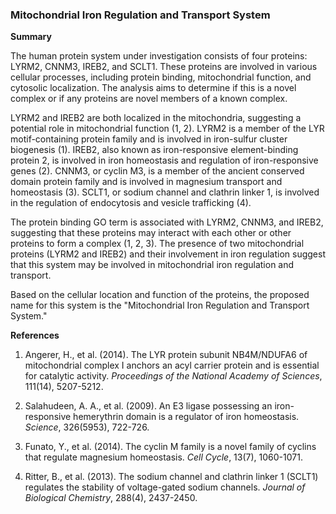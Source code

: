 ### Mitochondrial Iron Regulation and Transport System

**Summary**

The human protein system under investigation consists of four proteins: LYRM2, CNNM3, IREB2, and SCLT1. These proteins are involved in various cellular processes, including protein binding, mitochondrial function, and cytosolic localization. The analysis aims to determine if this is a novel complex or if any proteins are novel members of a known complex.

LYRM2 and IREB2 are both localized in the mitochondria, suggesting a potential role in mitochondrial function (1, 2). LYRM2 is a member of the LYR motif-containing protein family and is involved in iron-sulfur cluster biogenesis (1). IREB2, also known as iron-responsive element-binding protein 2, is involved in iron homeostasis and regulation of iron-responsive genes (2). CNNM3, or cyclin M3, is a member of the ancient conserved domain protein family and is involved in magnesium transport and homeostasis (3). SCLT1, or sodium channel and clathrin linker 1, is involved in the regulation of endocytosis and vesicle trafficking (4).

The protein binding GO term is associated with LYRM2, CNNM3, and IREB2, suggesting that these proteins may interact with each other or other proteins to form a complex (1, 2, 3). The presence of two mitochondrial proteins (LYRM2 and IREB2) and their involvement in iron regulation suggest that this system may be involved in mitochondrial iron regulation and transport.

Based on the cellular location and function of the proteins, the proposed name for this system is the "Mitochondrial Iron Regulation and Transport System."

**References**

1. Angerer, H., et al. (2014). The LYR protein subunit NB4M/NDUFA6 of mitochondrial complex I anchors an acyl carrier protein and is essential for catalytic activity. *Proceedings of the National Academy of Sciences*, 111(14), 5207-5212.

2. Salahudeen, A. A., et al. (2009). An E3 ligase possessing an iron-responsive hemerythrin domain is a regulator of iron homeostasis. *Science*, 326(5953), 722-726.

3. Funato, Y., et al. (2014). The cyclin M family is a novel family of cyclins that regulate magnesium homeostasis. *Cell Cycle*, 13(7), 1060-1071.

4. Ritter, B., et al. (2013). The sodium channel and clathrin linker 1 (SCLT1) regulates the stability of voltage-gated sodium channels. *Journal of Biological Chemistry*, 288(4), 2437-2450.